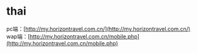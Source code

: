 # thai
pc端：[http://my.horizontravel.com.cn/](http://my.horizontravel.com.cn/)
wap端：[http://my.horizontravel.com.cn/mobile.php](http://my.horizontravel.com.cn/mobile.php)
